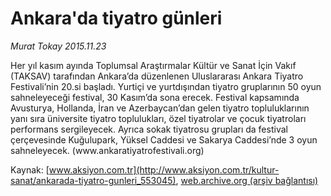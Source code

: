 # Ankara'da tiyatro günleri

*Murat Tokay 2015.11.23*

<div class="pNewsDetailMainContent ctx_content" itemprop="articleBody">
 <p>
  Her yıl kasım ayında Toplumsal Araştırmalar Kültür ve Sanat İçin Vakıf (TAKSAV) tarafından Ankara’da düzenlenen Uluslararası Ankara Tiyatro Festivali’nin 20.si başladı. Yurtiçi ve yurtdışından tiyatro gruplarının 50 oyun sahneleyeceği festival, 30 Kasım’da sona erecek. Festival kapsamında Avusturya, Hollanda, İran ve Azerbaycan’dan gelen tiyatro topluluklarının yanı sıra üniversite tiyatro toplulukları, özel tiyatrolar ve çocuk tiyatroları performans sergileyecek. Ayrıca sokak tiyatrosu grupları da festival çerçevesinde Kuğulupark, Yüksel Caddesi ve Sakarya Caddesi’nde 3 oyun sahneleyecek. (www.ankaratiyatrofestivali.org)
 </p>
</div>


Kaynak: [www.aksiyon.com.tr](http://www.aksiyon.com.tr/kultur-sanat/ankarada-tiyatro-gunleri_553045), [web.archive.org (arşiv bağlantısı)](http://web.archive.org/web/20151125163915/http://www.aksiyon.com.tr/kultur-sanat/ankarada-tiyatro-gunleri_553045)
